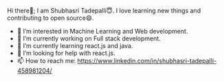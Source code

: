    Hi there👋;
   I am Shubhasri Tadepalli😇.
   I love learning new things and contributing to open source😄.

- 🙂 I’m interested in Machine Learning and Web development.
- 🔭 I’m currently working on Full stack development.
- 🌱 I’m currently learning react.js and java.
- 🤔 I’m looking for help with react.js.
- 📫 How to reach me: https://www.linkedin.com/in/shubhasri-tadepalli-458981204/



